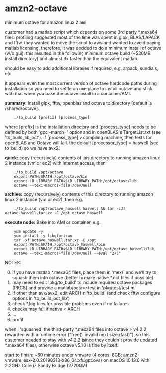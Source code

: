 # amzn2-octave
minimum octave for amazon linux 2 ami

customer had a matlab script which depends on some 3rd party \*.mexa64 files. profiling suggested most of the time was spent in glpk, BLAS/LAPACK and fftw. they wanted to move the script to aws and wanted to avoid paying matlab licensing. therefore, it was decided to do a minimum install of octave (w/o gui). this resulted in the following minimum octave build (~530MB install directory) and almost 3x faster than the equivalent matlab.

should be easy to add additional libraries if required, e.g. arpack, sundials, etc 

it appears even the most current version of octave hardcode paths during installation so you need to settle on one place to install octave and stick with that when you bake the octave install in a container/AMI.

<b>summary:</b> install glpk, fftw, openblas and octave to directory [default is /shared/octave]. 

		./to_build [prefix] [process_type]

where \[prefix] is the installation directory and \[process_type] needs to be defined by both 'gcc -march=' option and in openBLAS's TargetList.txt (see 'to_build_lib_oct').
if \[process_type] > compiling machine, then tests for openBLAS and Octave will fail. the default \[processor_type] = haswell (see to_build) so we have avx2.


<b>quick:</b> copy (recursively) contents of this directory to running amazon linux 2 instance (vm or ec2) with internet access, then
	
		./to_build /opt/octave
		export PATH:$PATH:/opt/octave/bin
		export LD_LIBRARY_PATH=$LD_LIBRARY_PATH:/opt/octave/lib
		octave --texi-macros-file /dev/null
		
		
<b>archive:</b> copy (recursively) contents of this directory to running amazon linux 2 instance (vm or ec2), then e.g.
	
		./to_build /opt/octave_haswell haswell && tar -cJf octave_haswell.tar.xz -C /opt octave_haswell

	
<b>execute node:</b> Bake into AMI or container, e.g.
	
		yum update -y
		yum install -y libgfortran
		tar -xf octave_haswell.tar.xz -C /opt
		export PATH:$PATH:/opt/octave_haswell/bin
		export LD_LIBRARY_PATH=$LD_LIBRARY_PATH:/opt/octave_haswell/lib
		octave --texi-macros-file /dev/null --eval "2+3"


NOTES:

0) if you have matlab \*.mexa64 files, place them in 'mex/' and we'll try to squash them into octave (better to make native \*.oct files if possible)
1) may need to edit 'pkg/to_build' to include required octave packages (PKGS) and provide a matlab/octave test in 'pkg/test/test.m'
2) if other than avx/avx2, edit ARCH in 'to_build' (and check fftw configure options in 'to_build_oct_lib')
3) check \*.log files for possible problems even if no failures
4) checks may fail if native < ARCH
5)  ...
6) profit

when i 'squashed' the third-party \*.mexa64 files into octave > v4.2.2, rewarded with a runtime error ("free(): invalid next size (fast)"), so this customer needed to stay with v4.2.2 (since they couldn't provide updated \*.mexa64 files), otherwise octave v5.1.0 is fine by itself.

start to finish: ~60 minutes under vmware (4 cores, 8GB; amzn2-vmware_esx-2.0.20190313-x86_64.xfs.gpt.ova) on macOS 10.13.6 with 2.2GHz Core i7 Sandy Bridge (2720QM)
